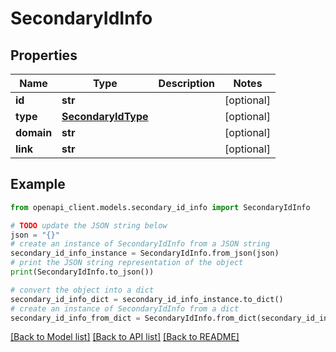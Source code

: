 # SecondaryIdInfo


## Properties

Name | Type | Description | Notes
------------ | ------------- | ------------- | -------------
**id** | **str** |  | [optional] 
**type** | [**SecondaryIdType**](SecondaryIdType.md) |  | [optional] 
**domain** | **str** |  | [optional] 
**link** | **str** |  | [optional] 

## Example

```python
from openapi_client.models.secondary_id_info import SecondaryIdInfo

# TODO update the JSON string below
json = "{}"
# create an instance of SecondaryIdInfo from a JSON string
secondary_id_info_instance = SecondaryIdInfo.from_json(json)
# print the JSON string representation of the object
print(SecondaryIdInfo.to_json())

# convert the object into a dict
secondary_id_info_dict = secondary_id_info_instance.to_dict()
# create an instance of SecondaryIdInfo from a dict
secondary_id_info_from_dict = SecondaryIdInfo.from_dict(secondary_id_info_dict)
```
[[Back to Model list]](../README.md#documentation-for-models) [[Back to API list]](../README.md#documentation-for-api-endpoints) [[Back to README]](../README.md)



